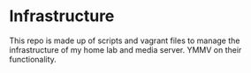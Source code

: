 # Infrastructure

This repo is made up of scripts and vagrant files to manage the infrastructure of my home lab and media server. YMMV on their functionality.
